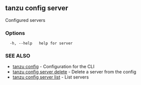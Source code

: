 ## tanzu config server

Configured servers

### Options

```
  -h, --help   help for server
```

### SEE ALSO

* [tanzu config](tanzu_config.md)	 - Configuration for the CLI
* [tanzu config server delete](tanzu_config_server_delete.md)	 - Delete a server from the config
* [tanzu config server list](tanzu_config_server_list.md)	 - List servers


